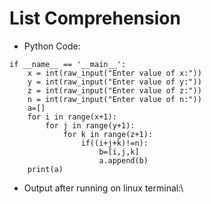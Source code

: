 # List Comprehension
* Python Code:
```
if __name__ == '__main__':
    x = int(raw_input("Enter value of x:"))
    y = int(raw_input("Enter value of y:"))
    z = int(raw_input("Enter value of z:"))
    n = int(raw_input("Enter value of n:"))
    a=[]
    for i in range(x+1):
        for j in range(y+1):
            for k in range(z+1):
                if((i+j+k)!=n):
                    b=[i,j,k]
                    a.append(b)
    print(a)
```
* Output after running on linux terminal:\
